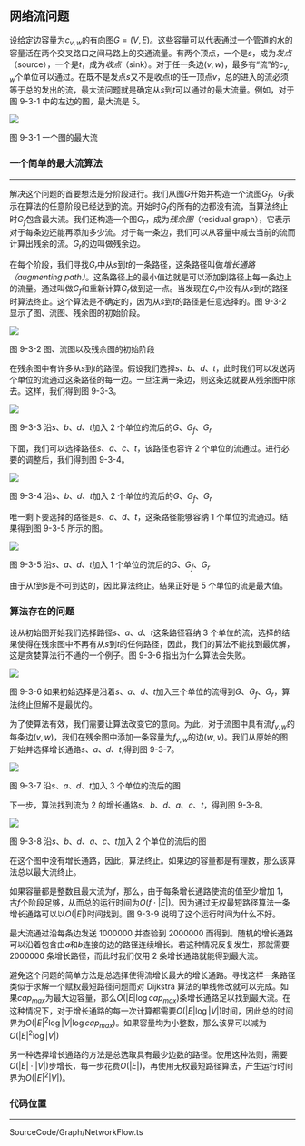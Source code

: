<!-- @format -->

## 网络流问题

设给定边容量为$c_{v,w}$的有向图$G=(V,E)$。这些容量可以代表通过一个管道的水的容量活在两个交叉路口之间马路上的交通流量。有两个顶点，一个是$s$，成为*发点*（source），一个是$t$，成为*收点*（sink）。对于任一条边$(v,w)$，最多有“流”的$c_{v,w}$个单位可以通过。在既不是发点$s$又不是收点$t$的任一顶点$v$，总的进入的流必须等于总的发出的流，最大流问题就是确定从$s$到$t$可以通过的最大流量。例如，对于图 9-3-1 中的左边的图，最大流是 5。

<image src="../../../Images/ch9/9-3-1.png"/>

图 9-3-1 一个图的最大流

### 一个简单的最大流算法

---

解决这个问题的首要想法是分阶段进行。我们从图$G$开始并构造一个流图$G_f$。$G_f$表示在算法的任意阶段已经达到的流。开始时$G_f$的所有的边都没有流，当算法终止时$G_f$包含最大流。我们还构造一个图$G_r$，成为*残余图*（residual graph），它表示对于每条边还能再添加多少流。对于每一条边，我们可以从容量中减去当前的流而计算出残余的流。$G_r$的边叫做残余边。

在每个阶段，我们寻找$G_r$中从$s$到$t$的一条路径，这条路径叫做*增长通路（augmenting path）*。这条路径上的最小值边就是可以添加到路径上每一条边上的流量。通过叫做$G_f$和重新计算$G_r$做到这一点。当发现在$G_r$中没有从$s$到$t$的路径时算法终止。这个算法是不确定的，因为从$s$到$t$的路径是任意选择的。图 9-3-2 显示了图、流图、残余图的初始阶段。

<image src="../../../Images/ch9/9-3-2.png"/>

图 9-3-2 图、流图以及残余图的初始阶段

在残余图中有许多从$s$到$t$的路径。假设我们选择$s、b、d、t$，此时我们可以发送两个单位的流通过这条路径的每一边。一旦注满一条边，则这条边就要从残余图中除去。这样，我们得到图 9-3-3。

<image src="../../../Images/ch9/9-3-3.png"/>

图 9-3-3 沿$s、b、d、t$加入 2 个单位的流后的$G$、$G_f$、$G_r$

下面，我们可以选择路径$s、a、c、t$，该路径也容许 2 个单位的流通过。进行必要的调整后，我们得到图 9-3-4。

<image src="../../../Images/ch9/9-3-4.png"/>

图 9-3-4 沿$s、b、d、t$加入 2 个单位的流后的$G$、$G_f$、$G_r$

唯一剩下要选择的路径是$s、a、d、t$，这条路径能够容纳 1 个单位的流通过。结果得到图 9-3-5 所示的图。

<image src="../../../Images/ch9/9-3-5.png"/>

图 9-3-5 沿$s、a、d、t$加入 1 个单位的流后的$G$、$G_f$、$G_r$

由于从$t$到$s$是不可到达的，因此算法终止。结果正好是 5 个单位的流是最大值。

### 算法存在的问题

设从初始图开始我们选择路径$s、a、d、t$这条路径容纳 3 个单位的流，选择的结果使得在残余图中不再有从$s$到$t$的任何路径，因此，我们的算法不能找到最优解，这是贪婪算法行不通的一个例子。图 9-3-6 指出为什么算法会失败。

<image src="../../../Images/ch9/9-3-6.png"/>

图 9-3-6 如果初始选择是沿着$s、a、d、t$加入三个单位的流得到$G$、$G_f$、$G_r$，算法终止但解不是最优的。

为了使算法有效，我们需要让算法改变它的意向。为此，对于流图中具有流$f_{v,w}$的每条边$(v,w)$，我们在残余图中添加一条容量为$f_{v,w}$的边$(w,v)$。我们从原始的图开始并选择增长通路$s、a、d、t$,得到图 9-3-7。

<image src="../../../Images/ch9/9-3-7.png"/>

图 9-3-7 沿$s、a、d、t$加入 3 个单位的流后的图

下一步，算法找到流为 2 的增长通路$s、b、d、a、c、t$，得到图 9-3-8。

<image src="../../../Images/ch9/9-38.png"/>

图 9-3-8 沿$s、b、d、a、c、t$加入 2 个单位的流后的图

在这个图中没有增长通路，因此，算法终止。如果边的容量都是有理数，那么该算法总以最大流终止。

如果容量都是整数且最大流为$f$，那么，由于每条增长通路使流的值至少增加 1，古$f$个阶段足够，从而总的运行时间为$O(f \cdot |E|)$。因为通过无权最短路径算法一条增长通路可以以$O(|E|)$时间找到。图 9-3-9 说明了这个运行时间为什么不好。

最大流通过沿每条边发送 1000000 并查验到 2000000 而得到。随机的增长通路可以沿着包含由$a$和$b$连接的边的路径连续增长。若这种情况反复发生，那就需要 2000000 条增长路径，而此时我们仅用 2 条增长通路就能得到最大流。

避免这个问题的简单方法是总选择使得流增长最大的增长通路。寻找这样一条路径类似于求解一个赋权最短路径问题而对 Dijkstra 算法的单线修改就可以完成。如果$cap_{max}$为最大边容量，那么$O(|E| \log cap_{max})$条增长通路足以找到最大流。在这种情况下，对于增长通路的每一次计算都需要$O(|E| \log |V|)$时间，因此总的时间界为$O(|E|^2\log|V|\log cap_{max})$。如果容量均为小整数，那么该界可以减为$O(|E|^2\log|V|)$

另一种选择增长通路的方法是总选取具有最少边数的路径。使用这种法则，需要$O(|E|\cdot|V|)$步增长，每一步花费$O(|E|)$，再使用无权最短路径算法，产生运行时间界为$O(|E|^2|V|)$。

### 代码位置

---

SourceCode/Graph/NetworkFlow.ts
